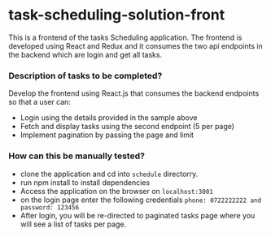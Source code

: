 # task-scheduling-solution-front

This is a frontend of the tasks Scheduling application. The frontend is developed using React and Redux and it consumes the two api endpoints in the backend which are login and get all tasks.


### Description of tasks to be completed?
Develop the frontend using React.js that consumes the backend  endpoints so that a user can:
- Login using the details provided in the sample above
- Fetch and display tasks using the second endpoint (5 per page)
- Implement pagination by passing the page and limit

### How can this be manually tested?
- clone the application and  cd into `schedule` directorry.
- run npm install to install dependencies
- Access the application on the browser on `localhost:3001`
- on the login page enter the following credentials `phone: 0722222222 and password: 123456`
- After login, you will be re-directed to paginated tasks page where you will see a list of tasks per page.




